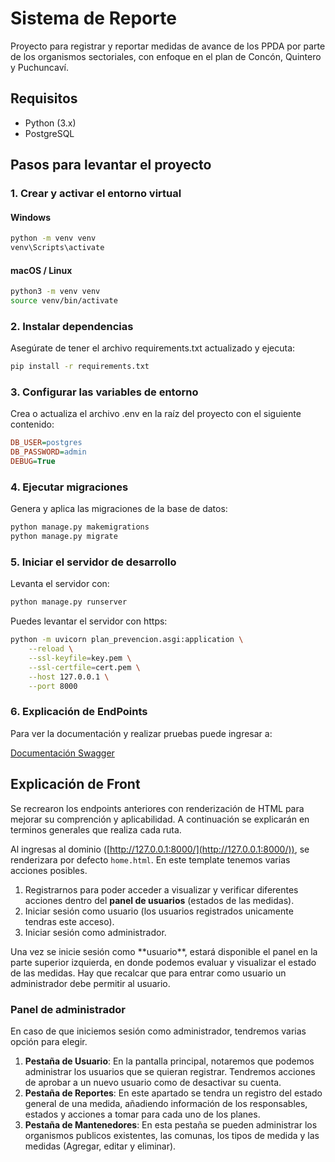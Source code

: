 # Sistema de Reporte

Proyecto para registrar y reportar medidas de avance de los PPDA por parte de los organismos sectoriales, con enfoque en el plan de Concón, Quintero y Puchuncaví.

## Requisitos
- Python (3.x)
- PostgreSQL

## Pasos para levantar el proyecto

### 1. Crear y activar el entorno virtual

#### Windows
```bash
python -m venv venv
venv\Scripts\activate
```

#### macOS / Linux
```bash
python3 -m venv venv
source venv/bin/activate
```

### 2. Instalar dependencias
Asegúrate de tener el archivo requirements.txt actualizado y ejecuta:

```bash
pip install -r requirements.txt
```

### 3. Configurar las variables de entorno
Crea o actualiza el archivo .env en la raíz del proyecto con el siguiente contenido:

```ini
DB_USER=postgres
DB_PASSWORD=admin
DEBUG=True
```

### 4. Ejecutar migraciones
Genera y aplica las migraciones de la base de datos:

```bash
python manage.py makemigrations
python manage.py migrate
```

### 5. Iniciar el servidor de desarrollo
Levanta el servidor con:

```bash
python manage.py runserver
```

Puedes levantar el servidor con https:

```bash
python -m uvicorn plan_prevencion.asgi:application \
    --reload \
    --ssl-keyfile=key.pem \
    --ssl-certfile=cert.pem \
    --host 127.0.0.1 \
    --port 8000
```

### 6. Explicación de EndPoints

Para ver la documentación y realizar pruebas puede ingresar a:

[Documentación Swagger](http://127.0.0.1:8000/api/docs/)

## Explicación de Front 

<p aling-text='center'>Se recrearon los endpoints anteriores con renderización de HTML para mejorar su comprención y aplicabilidad. A continuación se explicarán en terminos generales que realiza cada ruta.

Al ingresas al dominio ([http://127.0.0.1:8000/](http://127.0.0.1:8000/)), se renderizara por defecto  `home.html`. En este template tenemos varias acciones posibles. </p>

1. Registrarnos para poder acceder a visualizar y verificar diferentes acciones dentro del **panel de usuarios** (estados de las medidas).
2. Iniciar sesión como usuario (los usuarios registrados unicamente tendras este acceso).
3. Iniciar sesión como administrador.
    
<p aling-text='center'>Una vez se inicie sesión como **usuario**, estará disponible el panel en la parte superior izquierda, en donde podemos evaluar y visualizar el estado de las medidas. Hay que recalcar que para entrar como usuario un administrador debe permitir al usuario.</p>

### Panel de administrador

<p aling-text='center'>En caso de que iniciemos sesión como administrador, tendremos varias opción para elegir.</p>

1. **Pestaña de Usuario**: En la pantalla principal, notaremos que podemos administrar los usuarios que se quieran registrar. Tendremos acciones de aprobar a un nuevo usuario como de desactivar su cuenta.
2. **Pestaña de Reportes**: En este apartado se tendra un registro del estado general de una medida, añadiendo información de los responsables, estados y acciones a tomar para cada uno de los planes.
3. **Pestaña de Mantenedores**: En esta pestaña se pueden administrar los organismos publicos existentes, las comunas, los tipos de medida y las medidas (Agregar, editar y eliminar).
    